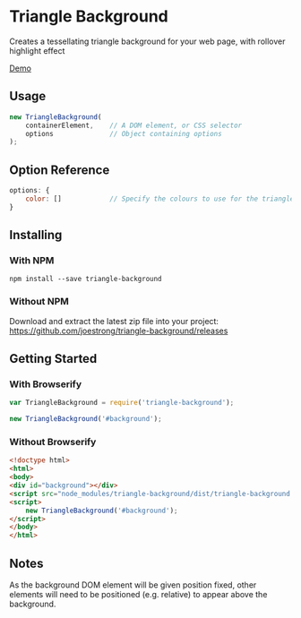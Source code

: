 # Triangle Background

Creates a tessellating triangle background for your web page, with rollover highlight effect

[Demo](http://joestrong.github.io/triangle-background)

## Usage

```JavaScript
new TriangleBackground(
    containerElement,    // A DOM element, or CSS selector
    options              // Object containing options
);
```

## Option Reference

```Javascript
options: {
    color: []            // Specify the colours to use for the triangles, must be an array of hexadecimal style colours, defaults to a selection of greys
}
```

## Installing

### With NPM

```Shell
npm install --save triangle-background
```

### Without NPM

Download and extract the latest zip file into your project: https://github.com/joestrong/triangle-background/releases

## Getting Started

### With Browserify

```JavaScript
var TriangleBackground = require('triangle-background');

new TriangleBackground('#background');
```

### Without Browserify

```HTML
<!doctype html>
<html>
<body>
<div id="background"></div>
<script src="node_modules/triangle-background/dist/triangle-background.min.js"></script>
<script>
    new TriangleBackground('#background');
</script>
</body>
</html>
```

## Notes

As the background DOM element will be given position fixed, other elements will need to be positioned (e.g. relative) to appear above the background.
